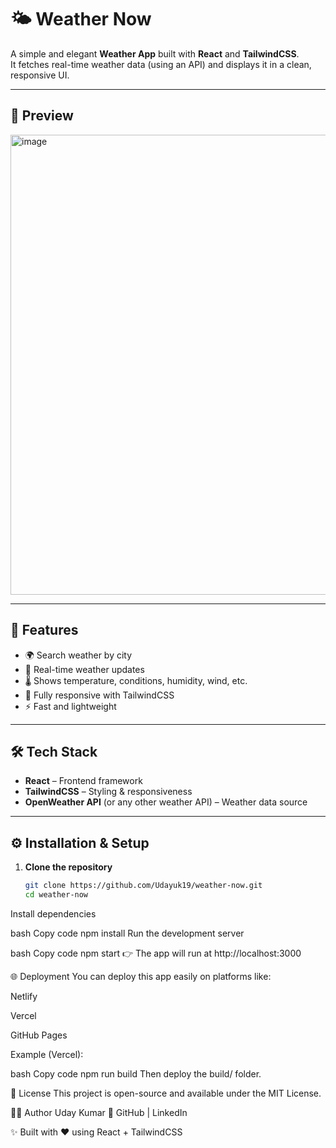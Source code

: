 # 🌤️ Weather Now

A simple and elegant **Weather App** built with **React** and **TailwindCSS**.  
It fetches real-time weather data (using an API) and displays it in a clean, responsive UI.  

---

## 📸 Preview
<img width="1175" height="736" alt="image" src="https://github.com/user-attachments/assets/aa3b9a7d-2cce-472a-8905-3cbfdbbbb87a" />

---

## 🚀 Features
- 🌍 Search weather by city  
- 📡 Real-time weather updates  
- 🌡️ Shows temperature, conditions, humidity, wind, etc.  
- 📱 Fully responsive with TailwindCSS  
- ⚡ Fast and lightweight  

---

## 🛠️ Tech Stack
- **React** – Frontend framework  
- **TailwindCSS** – Styling & responsiveness  
- **OpenWeather API** (or any other weather API) – Weather data source  

---

## ⚙️ Installation & Setup

1. **Clone the repository**
   ```bash
   git clone https://github.com/Udayuk19/weather-now.git
   cd weather-now
Install dependencies

bash
Copy code
npm install
Run the development server

bash
Copy code
npm start
👉 The app will run at http://localhost:3000

🌐 Deployment
You can deploy this app easily on platforms like:

Netlify

Vercel

GitHub Pages

Example (Vercel):

bash
Copy code
npm run build
Then deploy the build/ folder.

📜 License
This project is open-source and available under the MIT License.

👨‍💻 Author
Uday Kumar
🔗 GitHub | LinkedIn

✨ Built with ❤️ using React + TailwindCSS
